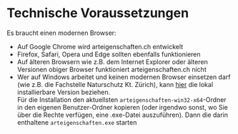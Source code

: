 # Technische Voraussetzungen

Es braucht einen modernen Browser:

* Auf Google Chrome wird arteigenschaften.ch entwickelt
* Firefox, Safari, Opera und Edge sollten ebenfalls funktionieren
* Auf älteren Browsern wie z.B. dem Internet Explorer oder älteren Versionen obiger Browser funktioniert arteigenschaften.ch nicht
* Wer auf Windows arbeitet und keinen modernen Browser einsetzen darf (wie z.B. die Fachstelle Naturschutz Kt. Zürich), kann [hier](https://www.dropbox.com/sh/woc2mg53znyzrh4/AAC8DaKNABkAWYMCidCzMXYpa?dl=0) die lokal installierbare Version beziehen.<br/>
  Für die Installation den aktuellsten `arteigenschaften-win32-x64`-Ordner in den eigenen Benutzer-Ordner kopieren (oder irgendwo sonst, wo Sie über die Rechte verfügen, eine .exe-Datei auszuführen). Dann die darin enthaltene `arteigenschaften.exe` starten
